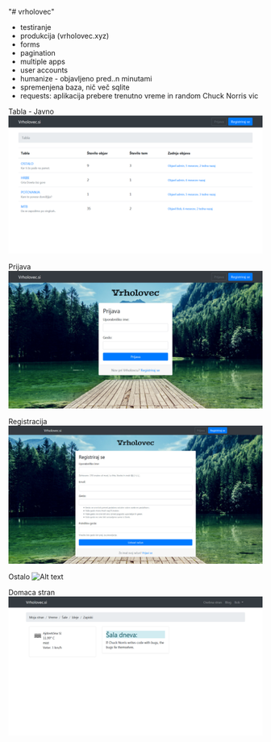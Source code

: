"# vrholovec" 
- testiranje
- produkcija (vrholovec.xyz)
- forms
- pagination
- multiple apps
- user accounts
- humanize - objavljeno pred..n minutami
- spremenjena baza, nič več sqlite
- requests: aplikacija prebere trenutno vreme in random Chuck Norris vic

Tabla - Javno
![Alt text](IMG/Tabla.png?raw=true "Tabla")

Prijava
![Alt text](IMG/Prijava.jpg?raw=true "Prijava")

Registracija
![Alt text](IMG/Registracija.jpg?raw=true "Registracija")

Ostalo
![Alt text](IMG/Ostalo.jpg?raw=true "Ostalo")

Domaca stran
![Alt text](IMG/DomacaStran.png?raw=true "DomacaStran")
